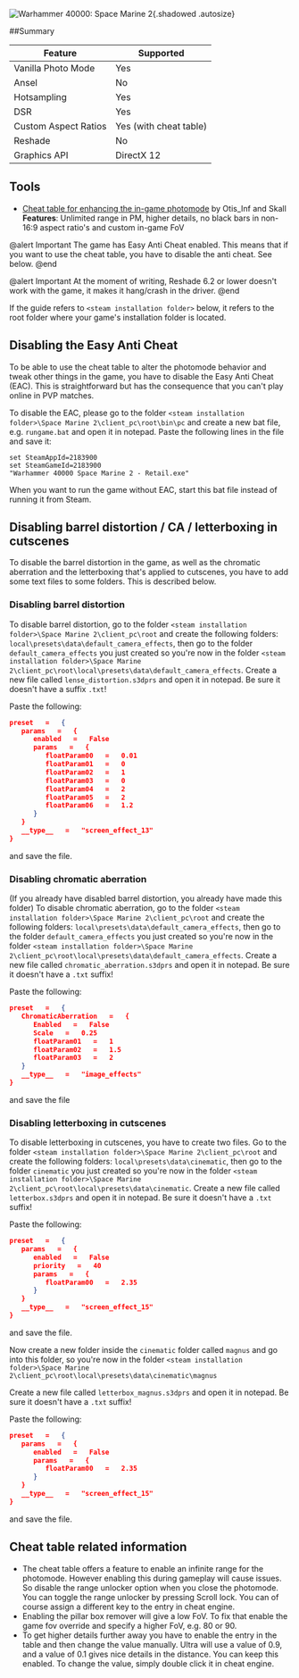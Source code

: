 ![Warhammer 40000: Space Marine 2](Images\spacemarine2header.jpg "Shot by Otis_Inf"){.shadowed .autosize}

##Summary

Feature | Supported
--|--
Vanilla Photo Mode | Yes
Ansel | No
Hotsampling | Yes
DSR | Yes
Custom Aspect Ratios | Yes (with cheat table)
Reshade | No
Graphics API | DirectX 12
 
## Tools

* [Cheat table for enhancing the in-game photomode](..\CheatTables\SM2_PM.CT) by Otis_Inf and Skall  
**Features**: Unlimited range in PM, higher details, no black bars in non-16:9 aspect ratio's and custom in-game FoV

@alert Important
The game has Easy Anti Cheat enabled. This means that if you want to use the cheat table, you have to disable the anti cheat. See below.
@end

@alert Important
At the moment of writing, Reshade 6.2 or lower doesn't work with the game, it makes it hang/crash in the driver. 
@end

If the guide refers to `<steam installation folder>` below, it refers to the root folder where your game's installation folder is located. 

## Disabling the Easy Anti Cheat

To be able to use the cheat table to alter the photomode behavior and tweak other things in the game, you have to disable the Easy Anti Cheat (EAC). This is straightforward but
has the consequence that you can't play online in PVP matches. 

To disable the EAC, please go to the folder `<steam installation folder>\Space Marine 2\client_pc\root\bin\pc` and create a new bat file, e.g. `rungame.bat` and open it in notepad. Paste the following
lines in the file and save it:

```
set SteamAppId=2183900
set SteamGameId=2183900
"Warhammer 40000 Space Marine 2 - Retail.exe"
```

When you want to run the game without EAC, start this bat file instead of running it from Steam. 

## Disabling barrel distortion / CA / letterboxing in cutscenes

To disable the barrel distortion in the game, as well as the chromatic aberration and the letterboxing that's applied to cutscenes, 
you have to add some text files to some folders. This is described below. 

### Disabling barrel distortion

To disable barrel distortion, go to the folder `<steam installation folder>\Space Marine 2\client_pc\root` and create the following folders: `local\presets\data\default_camera_effects`, 
then go to the folder `default_camera_effects` you just created so you're now in the folder `<steam installation folder>\Space Marine 2\client_pc\root\local\presets\data\default_camera_effects`.
Create a new file called `lense_distortion.s3dprs` and open it in notepad. Be sure it doesn't have a suffix `.txt`!

Paste the following:
```json
preset   =   {
   params   =   {
      enabled   =   False
      params   =   {
         floatParam00   =   0.01
         floatParam01   =   0
         floatParam02   =   1
         floatParam03   =   0
         floatParam04   =   2
         floatParam05   =   2
         floatParam06   =   1.2
      }
   }
   __type__   =   "screen_effect_13"
}
```
and save the file. 

### Disabling chromatic aberration

(If you already have disabled barrel distortion, you already have made this folder)
To disable chromatic aberration, go to the folder `<steam installation folder>\Space Marine 2\client_pc\root` and create the following folders: `local\presets\data\default_camera_effects`, 
then go to the folder `default_camera_effects` you just created so you're now in the folder `<steam installation folder>\Space Marine 2\client_pc\root\local\presets\data\default_camera_effects`.
Create a new file called `chromatic_aberration.s3dprs` and open it in notepad. Be sure it doesn't have a `.txt` suffix!

Paste the following:

```json
preset   =   {
   ChromaticAberration   =   {
      Enabled   =   False
      Scale   =   0.25
      floatParam01   =   1
      floatParam02   =   1.5
      floatParam03   =   2
   }
   __type__   =   "image_effects"
}
```
and save the file

### Disabling letterboxing in cutscenes

To disable letterboxing in cutscenes, you have to create two files. 
Go to the folder `<steam installation folder>\Space Marine 2\client_pc\root` and create the following folders: `local\presets\data\cinematic`, 
then go to the folder `cinematic` you just created so you're now in the folder `<steam installation folder>\Space Marine 2\client_pc\root\local\presets\data\cinematic`.
Create a new file called `letterbox.s3dprs` and open it in notepad. Be sure it doesn't have a `.txt` suffix!

Paste the following:
```json
preset   =   {
   params   =   {
      enabled   =   False
      priority   =   40
      params   =   {
         floatParam00   =   2.35
      }
   }
   __type__   =   "screen_effect_15"
}
```
and save the file.

Now create a new folder inside the `cinematic` folder called `magnus` and go into this folder, so you're now in the folder 
`<steam installation folder>\Space Marine 2\client_pc\root\local\presets\data\cinematic\magnus`

Create a new file called `letterbox_magnus.s3dprs` and open it in notepad. Be sure it doesn't have a `.txt` suffix!

Paste the following:
```json
preset   =   {
   params   =   {
      enabled   =   False
      params   =   {
         floatParam00   =   2.35
      }
   }
   __type__   =   "screen_effect_15"
}
```
and save the file. 

## Cheat table related information

- The cheat table offers a feature to enable an infinite range for the photomode. However enabling this during gameplay will cause issues. So disable the range unlocker
  option when you close the photomode. You can toggle the range unlocker by pressing Scroll lock. You can of course assign a different key to the entry in cheat engine.
- Enabling the pillar box remover will give a low FoV. To fix that enable the game fov override and specify a higher FoV, e.g. 80 or 90. 
- To get higher details further away you have to enable the entry in the table and then change the value manually. Ultra will use a value of 0.9, and a value of 0.1 gives 
  nice details in the distance. You can keep this enabled. To change the value, simply double click it in cheat engine. 


